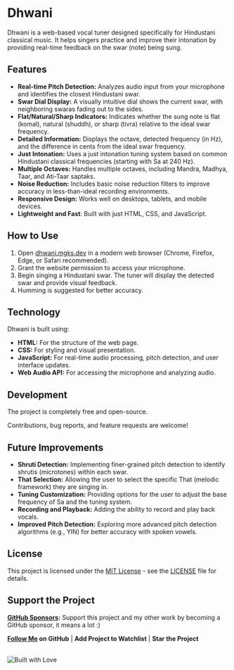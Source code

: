 # Dhwani

Dhwani is a web-based vocal tuner designed specifically for Hindustani classical music. It helps singers practice and improve their intonation by providing real-time feedback on the swar (note) being sung.

## Features

*   **Real-time Pitch Detection:**  Analyzes audio input from your microphone and identifies the closest Hindustani swar.
*   **Swar Dial Display:**  A visually intuitive dial shows the current swar, with neighboring swaras fading out to the sides.
*   **Flat/Natural/Sharp Indicators:**  Indicates whether the sung note is flat (komal), natural (shuddh), or sharp (tivra) relative to the ideal swar frequency.
*   **Detailed Information:** Displays the octave, detected frequency (in Hz), and the difference in cents from the ideal swar frequency.
*   **Just Intonation:** Uses a just intonation tuning system based on common Hindustani classical frequencies (starting with Sa at 240 Hz).
*   **Multiple Octaves:**  Handles multiple octaves, including Mandra, Madhya, Taar, and Ati-Taar saptaks.
*   **Noise Reduction:** Includes basic noise reduction filters to improve accuracy in less-than-ideal recording environments.
*   **Responsive Design:** Works well on desktops, tablets, and mobile devices.
*  **Lightweight and Fast**: Built with just HTML, CSS, and JavaScript.

## How to Use

1.  Open [dhwani.mgks.dev](https://dhwani.mgks.dev) in a modern web browser (Chrome, Firefox, Edge, or Safari recommended).
2.  Grant the website permission to access your microphone.
3.  Begin singing a Hindustani swar.  The tuner will display the detected swar and provide visual feedback.
4.  Humming is suggested for better accuracy.

## Technology

Dhwani is built using:

*   **HTML:**  For the structure of the web page.
*   **CSS:**  For styling and visual presentation.
*   **JavaScript:**  For real-time audio processing, pitch detection, and user interface updates.
*   **Web Audio API:**  For accessing the microphone and analyzing audio.

## Development

The project is completely free and open-source.

Contributions, bug reports, and feature requests are welcome!

## Future Improvements

*   **Shruti Detection:**  Implementing finer-grained pitch detection to identify shrutis (microtones) within each swar.
*   **That Selection:**  Allowing the user to select the specific That (melodic framework) they are singing in.
*   **Tuning Customization:**  Providing options for the user to adjust the base frequency of Sa and the tuning system.
*   **Recording and Playback:**  Adding the ability to record and play back vocals.
*   **Improved Pitch Detection:**  Exploring more advanced pitch detection algorithms (e.g., YIN) for better accuracy with spoken vowels.

## License

This project is licensed under the [MIT License](LICENSE) - see the [LICENSE](LICENSE) file for details.

## Support the Project

**[GitHub Sponsors](https://github.com/sponsors/mgks):** Support this project and my other work by becoming a GitHub sponsor, it means a lot :)

**[Follow Me](https://github.com/mgks) on GitHub** | **Add Project to Watchlist** | **Star the Project**

<br /><img src="https://forthebadge.com/images/badges/built-with-love.svg" alt="Built with Love">